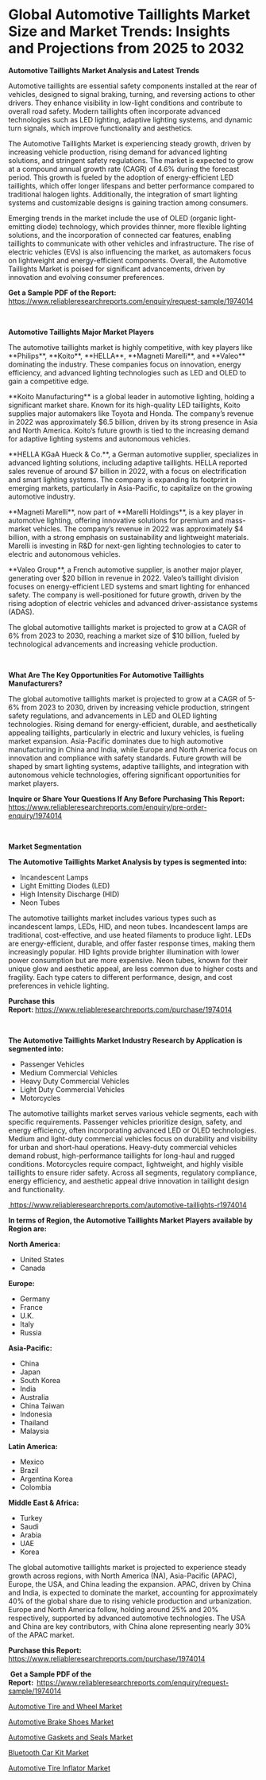 <p><h1>Global Automotive Taillights Market Size and Market Trends: Insights and Projections from 2025 to 2032</h1></p><p><strong>Automotive Taillights Market Analysis and Latest Trends</strong></p>
<p><p>Automotive taillights are essential safety components installed at the rear of vehicles, designed to signal braking, turning, and reversing actions to other drivers. They enhance visibility in low-light conditions and contribute to overall road safety. Modern taillights often incorporate advanced technologies such as LED lighting, adaptive lighting systems, and dynamic turn signals, which improve functionality and aesthetics.</p><p>The Automotive Taillights Market is experiencing steady growth, driven by increasing vehicle production, rising demand for advanced lighting solutions, and stringent safety regulations. The market is expected to grow at a compound annual growth rate (CAGR) of 4.6% during the forecast period. This growth is fueled by the adoption of energy-efficient LED taillights, which offer longer lifespans and better performance compared to traditional halogen lights. Additionally, the integration of smart lighting systems and customizable designs is gaining traction among consumers.</p><p>Emerging trends in the market include the use of OLED (organic light-emitting diode) technology, which provides thinner, more flexible lighting solutions, and the incorporation of connected car features, enabling taillights to communicate with other vehicles and infrastructure. The rise of electric vehicles (EVs) is also influencing the market, as automakers focus on lightweight and energy-efficient components. Overall, the Automotive Taillights Market is poised for significant advancements, driven by innovation and evolving consumer preferences.</p></p>
<p><strong>Get a Sample PDF of the Report:&nbsp;</strong> <a href="https://www.reliableresearchreports.com/enquiry/request-sample/1974014?utm_campaign=7&utm_medium=2&utm_source=Github&utm_content=ia&utm_term=23012025&utm_id=automotive-taillights">https://www.reliableresearchreports.com/enquiry/request-sample/1974014</a></p>
<p>&nbsp;</p>
<p><strong>Automotive Taillights Major Market Players</strong></p>
<p><p>The automotive taillights market is highly competitive, with key players like **Philips**, **Koito**, **HELLA**, **Magneti Marelli**, and **Valeo** dominating the industry. These companies focus on innovation, energy efficiency, and advanced lighting technologies such as LED and OLED to gain a competitive edge.</p><p>**Koito Manufacturing** is a global leader in automotive lighting, holding a significant market share. Known for its high-quality LED taillights, Koito supplies major automakers like Toyota and Honda. The company’s revenue in 2022 was approximately $6.5 billion, driven by its strong presence in Asia and North America. Koito’s future growth is tied to the increasing demand for adaptive lighting systems and autonomous vehicles.</p><p>**HELLA KGaA Hueck & Co.**, a German automotive supplier, specializes in advanced lighting solutions, including adaptive taillights. HELLA reported sales revenue of around $7 billion in 2022, with a focus on electrification and smart lighting systems. The company is expanding its footprint in emerging markets, particularly in Asia-Pacific, to capitalize on the growing automotive industry.</p><p>**Magneti Marelli**, now part of **Marelli Holdings**, is a key player in automotive lighting, offering innovative solutions for premium and mass-market vehicles. The company’s revenue in 2022 was approximately $4 billion, with a strong emphasis on sustainability and lightweight materials. Marelli is investing in R&D for next-gen lighting technologies to cater to electric and autonomous vehicles.</p><p>**Valeo Group**, a French automotive supplier, is another major player, generating over $20 billion in revenue in 2022. Valeo’s taillight division focuses on energy-efficient LED systems and smart lighting for enhanced safety. The company is well-positioned for future growth, driven by the rising adoption of electric vehicles and advanced driver-assistance systems (ADAS).</p><p>The global automotive taillights market is projected to grow at a CAGR of 6% from 2023 to 2030, reaching a market size of $10 billion, fueled by technological advancements and increasing vehicle production.</p></p>
<p>&nbsp;</p>
<p><strong>What Are The Key Opportunities For Automotive Taillights Manufacturers?</strong></p>
<p><p>The global automotive taillights market is projected to grow at a CAGR of 5-6% from 2023 to 2030, driven by increasing vehicle production, stringent safety regulations, and advancements in LED and OLED lighting technologies. Rising demand for energy-efficient, durable, and aesthetically appealing taillights, particularly in electric and luxury vehicles, is fueling market expansion. Asia-Pacific dominates due to high automotive manufacturing in China and India, while Europe and North America focus on innovation and compliance with safety standards. Future growth will be shaped by smart lighting systems, adaptive taillights, and integration with autonomous vehicle technologies, offering significant opportunities for market players.</p></p>
<p><strong>Inquire or Share Your Questions If Any Before Purchasing This Report:</strong> <a href="https://www.reliableresearchreports.com/enquiry/pre-order-enquiry/1974014?utm_campaign=7&utm_medium=2&utm_source=Github&utm_content=ia&utm_term=23012025&utm_id=automotive-taillights">https://www.reliableresearchreports.com/enquiry/pre-order-enquiry/1974014</a></p>
<p>&nbsp;</p>
<p><strong>Market Segmentation</strong></p>
<p><strong>The Automotive Taillights Market Analysis by types is segmented into:</strong></p>
<p><ul><li>Incandescent Lamps</li><li>Light Emitting Diodes (LED)</li><li>High Intensity Discharge (HID)</li><li>Neon Tubes</li></ul></p>
<p><p>The automotive taillights market includes various types such as incandescent lamps, LEDs, HID, and neon tubes. Incandescent lamps are traditional, cost-effective, and use heated filaments to produce light. LEDs are energy-efficient, durable, and offer faster response times, making them increasingly popular. HID lights provide brighter illumination with lower power consumption but are more expensive. Neon tubes, known for their unique glow and aesthetic appeal, are less common due to higher costs and fragility. Each type caters to different performance, design, and cost preferences in vehicle lighting.</p></p>
<p><strong>Purchase this Report:&nbsp;</strong><a href="https://www.reliableresearchreports.com/purchase/1974014?utm_campaign=7&utm_medium=2&utm_source=Github&utm_content=ia&utm_term=23012025&utm_id=automotive-taillights">https://www.reliableresearchreports.com/purchase/1974014</a></p>
<p>&nbsp;</p>
<p><strong>The Automotive Taillights Market Industry Research by Application is segmented into:</strong></p>
<p><ul><li>Passenger Vehicles</li><li>Medium Commercial Vehicles</li><li>Heavy Duty Commercial Vehicles</li><li>Light Duty Commercial Vehicles</li><li>Motorcycles</li></ul></p>
<p><p>The automotive taillights market serves various vehicle segments, each with specific requirements. Passenger vehicles prioritize design, safety, and energy efficiency, often incorporating advanced LED or OLED technologies. Medium and light-duty commercial vehicles focus on durability and visibility for urban and short-haul operations. Heavy-duty commercial vehicles demand robust, high-performance taillights for long-haul and rugged conditions. Motorcycles require compact, lightweight, and highly visible taillights to ensure rider safety. Across all segments, regulatory compliance, energy efficiency, and aesthetic appeal drive innovation in taillight design and functionality.</p></p>
<p><a href="https://www.reliableresearchreports.com/automotive-taillights-r1974014?utm_campaign=7&utm_medium=2&utm_source=Github&utm_content=ia&utm_term=23012025&utm_id=automotive-taillights">&nbsp;https://www.reliableresearchreports.com/automotive-taillights-r1974014</a></p>
<p><strong>In terms of Region, the Automotive Taillights Market Players available by Region are:</strong></p>
<p>
    <p> <strong> North America: </strong>
        <ul>
            <li>United States</li>
            <li>Canada</li>
        </ul>
        </p> 
    <p> <strong> Europe: </strong>
        <ul>
            <li>Germany</li>
            <li>France</li>
            <li>U.K.</li>
            <li>Italy</li>
            <li>Russia</li>
        </ul>
        </p> 
    <p> <strong> Asia-Pacific: </strong>
        <ul>
            <li>China</li>
            <li>Japan</li>
            <li>South Korea</li>
            <li>India</li>
            <li>Australia</li>
            <li>China Taiwan</li>
            <li>Indonesia</li>
            <li>Thailand</li>
            <li>Malaysia</li>
        </ul>
        </p> 
    <p> <strong> Latin America: </strong>
        <ul>
            <li>Mexico</li>
            <li>Brazil</li>
            <li>Argentina Korea</li>
            <li>Colombia</li>
        </ul>
        </p> 
    <p> <strong> Middle East & Africa: </strong>
        <ul>
            <li>Turkey</li>
            <li>Saudi</li>
            <li>Arabia</li>
            <li>UAE</li>
            <li>Korea</li>
        </ul>
    </p>
    </p>
<p><p>The global automotive taillights market is projected to experience steady growth across regions, with North America (NA), Asia-Pacific (APAC), Europe, the USA, and China leading the expansion. APAC, driven by China and India, is expected to dominate the market, accounting for approximately 40% of the global share due to rising vehicle production and urbanization. Europe and North America follow, holding around 25% and 20% respectively, supported by advanced automotive technologies. The USA and China are key contributors, with China alone representing nearly 30% of the APAC market.</p></p>
<p><strong>Purchase this Report: </strong><a href="https://www.reliableresearchreports.com/purchase/1974014?utm_campaign=7&utm_medium=2&utm_source=Github&utm_content=ia&utm_term=23012025&utm_id=automotive-taillights">https://www.reliableresearchreports.com/purchase/1974014</a></p>
<p>&nbsp;<strong>Get a Sample PDF of the Report:&nbsp;&nbsp;</strong><a href="https://www.reliableresearchreports.com/enquiry/request-sample/1974014?utm_campaign=7&utm_medium=2&utm_source=Github&utm_content=ia&utm_term=23012025&utm_id=automotive-taillights">https://www.reliableresearchreports.com/enquiry/request-sample/1974014</a></p>
<p><strong></strong></p>
<p><p><a href="https://github.com/NargisHussain432/Market-Research-Report-List-1/blob/main/automotive-tire-and-wheel-market.md?utm_campaign=7&utm_medium=2&utm_source=Github&utm_content=ia&utm_term=23012025&utm_id=automotive-taillights">Automotive Tire and Wheel Market</a></p><p><a href="https://github.com/FahadAhmed223/Market-Research-Report-List-1/blob/main/automotive-brake-shoes-market.md?utm_campaign=7&utm_medium=2&utm_source=Github&utm_content=ia&utm_term=23012025&utm_id=automotive-taillights">Automotive Brake Shoes Market</a></p><p><a href="https://github.com/sherikacas30/Market-Research-Report-List-1/blob/main/automotive-gaskets-and-seals-market.md?utm_campaign=7&utm_medium=2&utm_source=Github&utm_content=ia&utm_term=23012025&utm_id=automotive-taillights">Automotive Gaskets and Seals Market</a></p><p><a href="https://github.com/provorikovar/Market-Research-Report-List-7/blob/main/bluetooth-car-kit-market.md?utm_campaign=7&utm_medium=2&utm_source=Github&utm_content=ia&utm_term=23012025&utm_id=automotive-taillights">Bluetooth Car Kit Market</a></p><p><a href="https://github.com/angelajermaine/Market-Research-Report-List-5/blob/main/automotive-tire-inflator-market.md?utm_campaign=7&utm_medium=2&utm_source=Github&utm_content=ia&utm_term=23012025&utm_id=automotive-taillights">Automotive Tire Inflator Market</a></p></p>